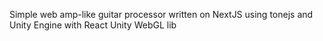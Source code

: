 Simple web amp-like guitar processor written on NextJS using tonejs and Unity Engine with React Unity WebGL lib
